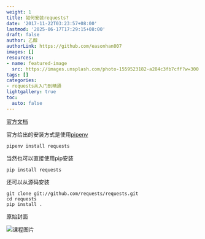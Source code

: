 ```yaml
---
weight: 1
title: 如何安装requests?
date: '2017-11-22T03:23:57+08:00'
lastmod: '2025-06-17T17:29:15+08:00'
draft: false
author: 乙醇
authorLink: https://github.com/easonhan007
images: []
resources:
- name: featured-image
  src: https://images.unsplash.com/photo-1559523182-a284c3fb7cff?w=300
tags: []
categories:
- requests从入门到精通
lightgallery: true
toc:
  auto: false
---
```




[官方文档](http://docs.python-requests.org/en/master/user/install/#install)

官方给出的安装方式是使用[pipenv](http://pipenv.org/)

```
pipenv install requests
```

当然也可以直接使用pip安装

```
pip install requests
```

还可以从源码安装

```
git clone git://github.com/requests/requests.git
cd requests
pip install .
```




原始封面

![课程图片](https://images.unsplash.com/photo-1559523182-a284c3fb7cff?w=300)


